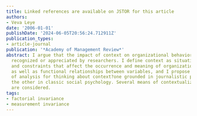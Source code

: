 ```yaml
---
title: Linked references are available on JSTOR for this article
authors:
- Veva Leye
date: '2006-01-01'
publishDate: '2024-06-05T20:56:24.712911Z'
publication_types:
- article-journal
publication: '*Academy of Management Review*'
abstract: I argue that the impact of context on organizational behavior is not sufficiently
  recognized or appreciated by researchers. I define context as situational opportunities
  and constraints that affect the occurrence and meaning of organizational behavior
  as well as functional relationships between variables, and I propose two levels
  of analysis for thinking about context?one grounded in journalistic practice and
  the other in classic social psychology. Several means of contextualizing research
  are considered.
tags:
- factorial invariance
- measurement invariance
---
```


